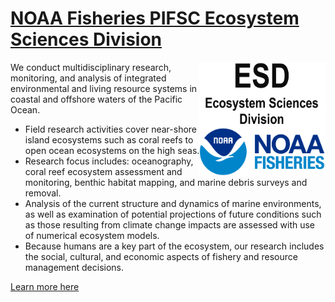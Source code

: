 # [NOAA Fisheries PIFSC Ecosystem Sciences Division](https://www.fisheries.noaa.gov/about/pacific-islands-fisheries-science-center) 
<img align="right" src="./docs/icons/NOAA_ESD_LOGO.png" width="40%">  
We conduct multidisciplinary research, monitoring, and analysis of integrated environmental and living resource systems in coastal and offshore waters of the Pacific Ocean.

- Field research activities cover near-shore island ecosystems such as coral reefs to open ocean ecosystems on the high seas.
- Research focus includes: oceanography, coral reef ecosystem assessment and monitoring, benthic habitat mapping, and marine debris surveys and removal.
- Analysis of the current structure and dynamics of marine environments, as well as examination of potential projections of future conditions such as those resulting from climate change impacts are assessed with use of numerical ecosystem models.
- Because humans are a key part of the ecosystem, our research includes the social, cultural, and economic aspects of fishery and resource management decisions.

[Learn more here](https://www.fisheries.noaa.gov/about/pacific-islands-fisheries-science-center)
